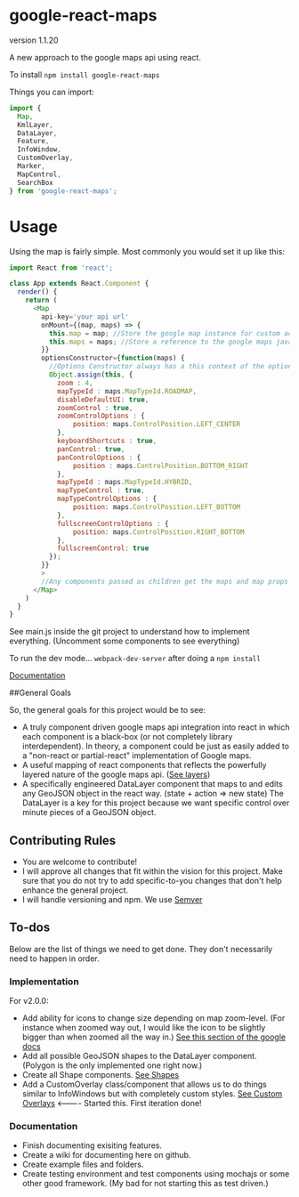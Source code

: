 # google-react-maps
version 1.1.20

A new approach to the google maps api using react.

To install `npm install google-react-maps`

Things you can import:
```javascript
import {
  Map, 
  KmlLayer,
  DataLayer,
  Feature,
  InfoWindow,
  CustomOverlay,
  Marker,
  MapControl,
  SearchBox
} from 'google-react-maps';
```

# Usage

Using the map is fairly simple. Most commonly you would set it up like this:

```javascript
import React from 'react';

class App extends React.Component {
  render() {
    return (
      <Map 
        api-key='your api url'
        onMount={(map, maps) => {
          this.map = map; //Store the google map instance for custom actions. (Outside the react components.)
          this.maps = maps; //Store a reference to the google maps javascript api in case we need some of it's helper methods.
        }}
        optionsConstructor={function(maps) {
          //Options Constructor always has a this context of the options object. To override the default options do the following:
          Object.assign(this, {
            zoom : 4,
            mapTypeId : maps.MapTypeId.ROADMAP,
            disableDefaultUI: true,
            zoomControl : true,
            zoomControlOptions : {
                position: maps.ControlPosition.LEFT_CENTER
            },
            keyboardShortcuts : true,
            panControl: true,
            panControlOptions : {
                position : maps.ControlPosition.BOTTOM_RIGHT
            },
            mapTypeId : maps.MapTypeId.HYBRID,
            mapTypeControl : true,
            mapTypeControlOptions : {
                position: maps.ControlPosition.LEFT_BOTTOM
            },
            fullscreenControlOptions : {
                position: maps.ControlPosition.RIGHT_BOTTOM
            },
            fullscreenControl: true
          });
        }}
        >
        //Any components passed as children get the maps and map props passed to them.
      </Map>
    )
  }
}

```

See main.js inside the git project to understand how to implement everything. (Uncomment some components to see everything)

To run the dev mode... `webpack-dev-server` after doing a `npm install`

[Documentation](https://nomadgraphix.github.io/google-react-maps)

##General Goals

So, the general goals for this project would be to see:

- A truly component driven google maps api integration into react in which each component is a black-box (or not completely library interdependent). In theory, a component could be just as easily added to a "non-react or partial-react" implementation of Google maps. 
- A useful mapping of react components that reflects the powerfully layered nature of the google maps api. ([See layers](https://developers.google.com/maps/documentation/javascript/layers))
- A specifically engineered DataLayer component that maps to and edits any GeoJSON object in the react way. (state + action => new state) The DataLayer is a key for this project because we want specific control over minute pieces of a GeoJSON object. 

## Contributing Rules

- You are welcome to contribute!
- I will approve all changes that fit within the vision for this project. Make sure that you do not try to add specific-to-you changes that don't help enhance the general project. 
- I will handle versioning and npm. We use [Semver](https://docs.npmjs.com/getting-started/semantic-versioning)

## To-dos

Below are the list of things we need to get done. They don't necessarily need to happen in order.

### Implementation

For v2.0.0:

 - Add ability for icons to change size depending on map zoom-level. (For instance when zoomed way out, I would like the icon to be slightly bigger than when zoomed all the way in.) [See this section of the google docs](https://developers.google.com/maps/documentation/javascript/markers#complex_icons)
 - Add all possible GeoJSON shapes to the DataLayer component. (Polygon is the only implemented one right now.)
 - Create all Shape components. [See Shapes](https://developers.google.com/maps/documentation/javascript/shapes)
 - Add a CustomOverlay class/component that allows us to do things similar to InfoWindows but with completely custom styles. [See Custom Overlays](https://developers.google.com/maps/documentation/javascript/customoverlays) <---- Started this. First iteration done!


### Documentation

 - Finish documenting exisiting features.
 - Create a wiki for documenting here on github.
 - Create example files and folders.
 - Create testing environment and test components using mochajs or some other good framework. (My bad for not starting this as test driven.)
